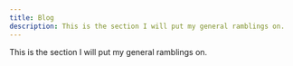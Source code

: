 ```yaml
---
title: Blog
description: This is the section I will put my general ramblings on.
---
```


This is the section I will put my general ramblings on.